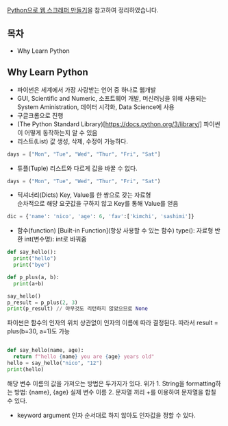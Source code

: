 [Python으로 웹 스크래퍼 만들기](https://nomadcoders.co/python-for-beginners/lobby)을 참고하여 정리하였습니다.

## 목차
* Why Learn Python


## Why Learn Python
* 파이썬은 세계에서 가장 사랑받는 언어 중 하나로 웹개발
* GUI, Scientific and Numeric, 소프트웨어 개발, 머신러닝을 위해 사용되는 System Aministration, 데이터 시각화, Data Science에 사용
* 구글크롬으로 진행
* (The Python Standard Library)[https://docs.python.org/3/library/]
파이썬이 어떻게 동작하는지 알 수 있음
* 리스트(List)
값 생성, 삭제, 수정이 가능하다.
```python
days = ["Mon", "Tue", "Wed", "Thur", "Fri", "Sat"]
```
* 튜플(Tuple)
리스트와 다르게 값을 바꿀 수 없다.
```python
days = ("Mon", "Tue", "Wed", "Thur", "Fri", "Sat")
```
* 딕셔너리(Dicts)
Key, Value를 한 쌍으로 갖는 자료형  
순차적으로 해댱 요굿값을 구하지 않고 Key를 통해 Value를 얻음
```python
dic = {'name': 'nico', 'age': 6, 'fav':['kimchi', 'sashimi']}
```
* 함수(function)
[Built-in Function](항상 사용할 수 있는 함수)
type():  자료형 반환
int(변수명): int로 바꿔줌 

```python
def say_hello(): 
  print("hello")
  print("bye")

def p_plus(a, b):
  print(a+b)

say_hello()
p_result = p_plus(2, 3)
print(p_result) // 아무것도 리턴하지 않았으므로 None
```
파이썬은 함수의 인자의 위치 상관없이 인자의 이름에 따라 결정된다. 따라서 result = plus(b=30, a=1)도 가능  

```python

def say_hello(name, age):
  return f"hello {name} you are {age} years old"
hello = say_hello("nico", "12")
print(hello)
```
해당 변수 이름의 값을 가져오는 방법은 두가지가 있다.
위가 1. String을 formatting하는 방법: {name}, {age} 실제 변수 이름
2. 문자열 끼리 +를 이용하여 문자열을 합칠 수 있다.

* keyword argument
인자 순서대로 하지 않아도 인자값을 정할 수 있다.






